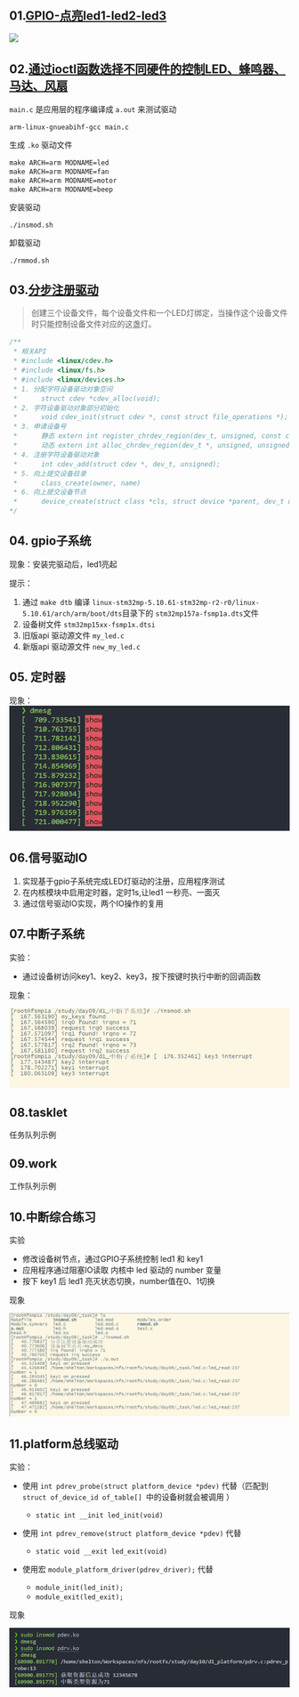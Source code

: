 ## 01.[GPIO-点亮led1-led2-led3](https://github.com/zhuang-xd/demo-code/tree/master/linux%E9%A9%B1%E5%8A%A8/01.GPIO-%E7%82%B9%E4%BA%AEled1-led2-led3)

![](assets/Video_20230704_080057_159.gif)

## 02.[通过ioctl函数选择不同硬件的控制LED、蜂鸣器、马达、风扇](https://github.com/zhuang-xd/demo-code/tree/master/linux%E9%A9%B1%E5%8A%A8/02.%E9%80%9A%E8%BF%87ioctl%E5%87%BD%E6%95%B0%E9%80%89%E6%8B%A9%E4%B8%8D%E5%90%8C%E7%A1%AC%E4%BB%B6%E7%9A%84%E6%8E%A7%E5%88%B6LED%E3%80%81%E8%9C%82%E9%B8%A3%E5%99%A8%E3%80%81%E9%A9%AC%E8%BE%BE%E3%80%81%E9%A3%8E%E6%89%87)

`main.c` 是应用层的程序编译成 `a.out` 来测试驱动

```shell
arm-linux-gnueabihf-gcc main.c
```

生成 `.ko` 驱动文件

```shell
make ARCH=arm MODNAME=led
make ARCH=arm MODNAME=fan
make ARCH=arm MODNAME=motor
make ARCH=arm MODNAME=beep
```

安装驱动

```shell
./insmod.sh
```

卸载驱动

```shell
./rmmod.sh
```

## 03.[分步注册驱动](https://github.com/zhuang-xd/demo-code/tree/master/linux%E9%A9%B1%E5%8A%A8/03.%20%E5%88%86%E6%AD%A5%E6%B3%A8%E5%86%8C%EF%BC%8C%E6%AF%8F%E4%B8%AA%E8%AE%BE%E5%A4%87%E6%96%87%E4%BB%B6%E6%8E%A7%E5%88%B6%E4%B8%80%E4%B8%AALED)

> 创建三个设备文件，每个设备文件和一个LED灯绑定，当操作这个设备文件时只能控制设备文件对应的这盏灯。

```c
/**
 * 相关API
 * #include <linux/cdev.h>
 * #include <linux/fs.h>
 * #include <linux/devices.h>
 * 1. 分配字符设备驱动对象空间
 *      struct cdev *cdev_alloc(void);
 * 2. 字符设备驱动对象部分初始化
 *      void cdev_init(struct cdev *, const struct file_operations *);
 * 3. 申请设备号
 *      静态 extern int register_chrdev_region(dev_t, unsigned, const char *);
 *      动态 extern int alloc_chrdev_region(dev_t *, unsigned, unsigned, const char *);
 * 4. 注册字符设备驱动对象
 *      int cdev_add(struct cdev *, dev_t, unsigned);
 * 5. 向上提交设备目录
 *      class_create(owner, name)
 * 6. 向上提交设备节点
 *      device_create(struct class *cls, struct device *parent, dev_t devt, void *drvdata, const char *fmt, ...);
*/
```



## 04. gpio子系统

现象：安装完驱动后，led1亮起

提示：

1. 通过 `make dtb` 编译 `linux-stm32mp-5.10.61-stm32mp-r2-r0/linux-5.10.61/arch/arm/boot/dts`目录下的 `stm32mp157a-fsmp1a.dts`文件
2. 设备树文件 `stm32mp15xx-fsmp1x.dtsi`
3. 旧版api 驱动源文件 `my_led.c`
4. 新版api 驱动源文件 `new_my_led.c`

## 05. 定时器

现象：![image-20230711154248847](assets/image-20230711154248847.png)

## 06.信号驱动IO

1. 实现基于gpio子系统完成LED灯驱动的注册，应用程序测试
2. 在内核模块中启用定时器，定时1s,让led1 一秒亮、一面灭
3. 通过信号驱动IO实现，两个IO操作的复用

## 07.中断子系统

实验：

- 通过设备树访问key1、key2、key3，按下按键时执行中断的回调函数

现象：

![image-20230712141915609](assets\image-20230712141915609.png)

## 08.tasklet

任务队列示例

## 09.work

工作队列示例

## 10.中断综合练习

实验

- 修改设备树节点，通过GPIO子系统控制 led1 和 key1
- 应用程序通过阻塞IO读取 内核中 led 驱动的 number 变量
- 按下 key1 后 led1 亮灭状态切换，number值在0、1切换

现象

![image-20230712215231429](assets/image-20230712215231429.png)

## 11.platform总线驱动

实验：

- 使用 `int pdrev_probe(struct platform_device *pdev)` 代替（匹配到`struct of_device_id of_table[] `中的设备树就会被调用 ）
  - `static int __init led_init(void)`

- 使用 `int pdrev_remove(struct platform_device *pdev)` 代替
  - `static void __exit led_exit(void)`

- 使用宏 `module_platform_driver(pdrev_driver);` 代替
  - `module_init(led_init);`
  - `module_exit(led_exit);`

现象

![image-20230713144159428](assets/image-20230713144159428.png)
